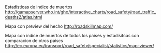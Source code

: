 Estadisticas de indice de muertos
http://gamapserver.who.int/gho/interactive_charts/road_safety/road_traffic_deaths2/atlas.html

Mapa con preview del hecho 
http://roadskillmap.com/

Mapa con indice de muertos de todos los paises y estadisitcas con comparacion de otros paises
http://ec.europa.eu/transport/road_safety/specialist/statistics/map-viewer/
